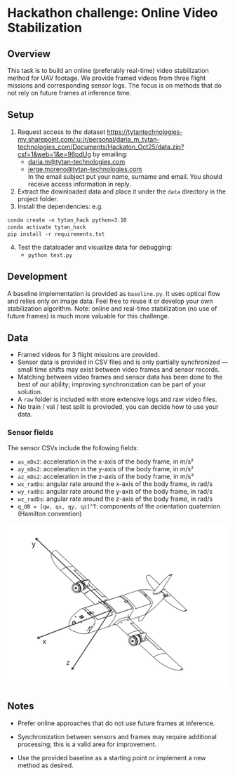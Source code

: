 # Hackathon challenge: Online Video Stabilization

## Overview
This task is to build an online (preferably real-time) video stabilization method for UAV footage. We provide framed videos from three flight missions and corresponding sensor logs. The focus is on methods that do not rely on future frames at inference time.

## Setup
1. Request access to the dataset https://tytantechnologies-my.sharepoint.com/:u:/r/personal/daria_m_tytan-technologies_com/Documents/Hackaton_Oct25/data.zip?csf=1&web=1&e=96pdUg by emailing:
    - daria.m@tytan-technologies.com
    - jerge.moreno@tytan-technologies.com  
    In the email subject put your name, surname and email. You should receive access information in reply.
2. Extract the downloaded data and place it under the `data` directory in the project folder.
3. Install the dependencies: e.g. 
```
conda create -n tytan_hack python=3.10
conda activate tytan_hack
pip install -r requirements.txt
```
4. Test the dataloader and visualize data for debugging:
    - `python test.py`

## Development
A baseline implementation is provided as `baseline.py`. It uses optical flow and relies only on image data. Feel free to reuse it or develop your own stabilization algorithm. Note: online and real-time stabilization (no use of future frames) is much more valuable for this challenge.

## Data
- Framed videos for 3 flight missions are provided.
- Sensor data is provided in CSV files and is only partially synchronized — small time shifts may exist between video frames and sensor records.
- Matching between video frames and sensor data has been done to the best of our ability; improving synchronization can be part of your solution.
- A `raw` folder is included with more extensive logs and raw video files.
- No train / val / test split is provioded, you can decide how to use your data.

### Sensor fields
The sensor CSVs include the following fields:
- `ax_mDs2`: acceleration in the x-axis of the body frame, in m/s²  
- `ay_mDs2`: acceleration in the y-axis of the body frame, in m/s²  
- `az_mDs2`: acceleration in the z-axis of the body frame, in m/s²  
- `wx_radDs`: angular rate around the x-axis of the body frame, in rad/s  
- `wy_radDs`: angular rate around the y-axis of the body frame, in rad/s  
- `wz_radDs`: angular rate around the z-axis of the body frame, in rad/s  
- `q_OB = [qw, qx, qy, qz]^T`: components of the orientation quaternion (Hamilton convention)

![UAV Frame](vis/uav.jpg)

## Notes
- Prefer online approaches that do not use future frames at inference.
- Synchronization between sensors and frames may require additional processing; this is a valid area for improvement.

- Use the provided baseline as a starting point or implement a new method as desired.


